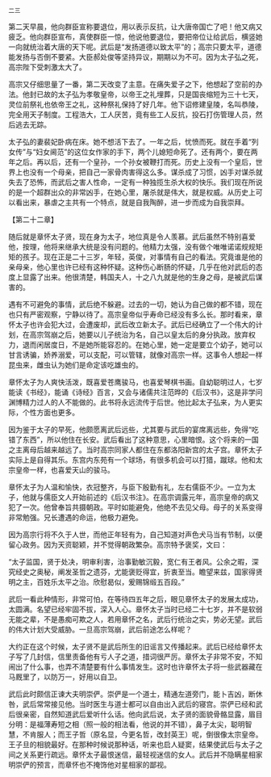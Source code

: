     二三 

   第二天早晨，他向群臣宣称要退位，用以表示反抗，让大唐帝国亡了吧！他又病又疲乏。他向群臣宣布，真使群臣一惊，他说他要退位，要把帝位让给武后，横竖她一向就统治着大唐的天下呢。武后是“发扬道德以致太平”的；高宗只要太平，道德能发扬与否倒不要紧。大臣郝处俊等坚持异议，期期以为不可。因为太子弘之死，高宗陛下受刺激太大了。

   高宗又仔细思量了一番，第二天改变了主意。在痛失爱子之下，他想起了空前的办法。他封已故的太子弘为孝敬皇帝，以帝王之礼埋葬，只是国丧缩短为三十七天，灵位前祭礼也依帝王之礼，这种祭礼保持了好几年。他下诏修建皇陵，名叫恭陵，完全用天子制度。工程浩大，工人厌苦，竟有些工人反抗，投石打伤管理人员，然后逃去无踪。

   太子弘的妻裴妃卧病在床。她不想活下去了。一年之后，忧愤而死。就在手着“列女传”与“妇女阃范”的这位女作家的手下，两个儿媳短命死了。还有两个，要在两年之后。再以后，还有一个皇孙，一个孙女被鞭打而死。历史上没有一个皇后，世界上也没有一个母亲，把自己一家骨肉害得这么多。谋杀成了习惯，凶手对谋杀就失去了恐怖，而武后之害人性命，一定有一种独揽生杀大权的快乐。我们现在所说的是一个超群出众的非常凶手，在她心里，屠杀就是伟大，就是权威。从历史上可以看出来，暴虐之主共有一个特点，就是自我陶醉，进一步而成为自我崇拜。

   【第二十二章】

   随后就是章怀太子贤，现在身为太子，地位真是令人羡慕。武后虽然不特别喜爱他，按理，他将来继承大统是没有问题的。他精力太强，没有做个唯唯诺诺规规矩矩的孩子。现在正是二十三岁，年轻，英俊，对事情有自己的看法。究竟谁是他的亲母亲，他心里也许已经有这种怀疑。这种伤心断肠的怀疑，几乎在他对武后的态度上显露了出来。他很清楚，韩国夫人，十之八九就是他的生身之母，是被武后谋害的。

   遇有不可避免的事情，武后绝不躲避。过去的一切，她认为自己做的都不错，现在也只有严密观察，宁静以待了。高宗皇帝似乎寿命已经没有多么长。那时看来，章怀太子也许会犯大过，会遭废却，武后改立新太子。武后已经确立了一个伟大的计划，在高宗驾崩之后，她要以儿子统治为名，自己以皇太后的身分执政。放弃权力，退而闲居度日，不是她所能容忍的。在她心里，她一定是要立个幼子，她可以甘言诱骗，娇养溺爱，可以支配，可以管辖，就像对高宗一样。这事令人想起一样昆虫来，雌虫认为她们是命定该吃雄虫的。

   章怀太子为人爽快活泼，既喜爱苍鹰骏马，也喜爱琴棋书画。自幼聪明过人，七岁能读《书经》，能诵《诗经》百言，又会与诸儒共注范晔的《后汉书》，这是非学问渊博精力过人的人不能做的。此书将永远流传于后世。他比起太子弘来，为人更实际，个性方面也更多。

   因为鉴于太子的早死，他颇愿离武后远些，尤其要与武后的宴席离远些，免得“吃错了东西”，所以他住在长安。武后看出了这种意思，心里暗恨。这个将来的一国之主离母后越来越远了。当时高宗同家人都住在东都洛阳新宫的太子宫。章怀太子实际上是自得其乐。东宫内东苑有一个球场，有很多机会可以打猎，蹴球。他和太宗皇帝一样，也喜爱天山的骏马。

   章怀太子为人温和愉快，衣冠整齐，与臣下殷勤有礼，左右儒臣不少。一立为太子，他就与儒臣文人开始前述的《后汉书注》。在高宗调露元年，高宗皇帝的病又犯了一次。他曾奉旨共摄朝政。平时如能避免，他绝不去见父母。母子的关系变得非常勉强。兄长遭遇的命运，他极力避免。

   因为高宗行将不久于人世，而他正年轻有为，自己知道对声色犬马当有节制，以便留心政务。因为天资聪颖，并不觉得朝政繁杂。高宗特予褒奖，文曰：

   “太子监国，贤于处决，明审利害，治事勤敏沉毅，宽仁有王者风。公余之暇，深究经史之奥秘，阐发圣哲之遗芬，尤能褒贬得宜，折衷至当。瞻望来兹，国家得贤明之主，百姓乐太平之治。欣慰曷似，爰赐锦缎五百段。”

   武后一看此种情形，非常可怕，在等待四五年之后，眼见章怀太子的发展太成功，太圆满。名望已经牢固不拔，深入人心。章怀太子当时已经二十七岁，并不是软弱无能之辈，不是愚痴可欺之人，若用章怀之名，武后行统治之实，势必无望。武后的伟大计划大受威胁。一旦高宗驾崩，武后前途怎么样呢？

   大约正在这个时候，太子贤不是武后所生的旧谣言又传播起来。武后已经给章怀太子写了几封信，信里责备他有亏人子之道，措词很严厉。章怀太子非常不安，不知闹出了什么事，也弄不清楚要有什么事情发生。这时也许章怀太子将一些武器藏在马厩里了，以防万一，好用以自卫。

   武后此时颇信正谏大夫明崇俨。崇俨是一个道士，精通左道旁门，能卜吉凶，断休咎，武后常常接见他。当时医生与道士都可以自由出入武后的寝宫。崇俨已经和武后很亲密，自然知道武后爱听什么话。他向武后说，太子贤的面貌骨骼显露，眉目分明：是福薄寿短之相（照一般的相法看，他说的并不错），鼻子太尖，聪明智慧，不肯服人；而王子哲（原名显，今更名哲，改封英王）呢，倒很像太宗皇帝。王子旦的相貌最好。在那种时候说那种话，听来也启人疑窦，结果使武后与太子之间之关系更行疏远。章怀太子最恨迷信，最轻视迷信的女人。武后并不隐瞒星相家明崇俨的预言，而章怀也不掩饰他对星相家的鄙视。

